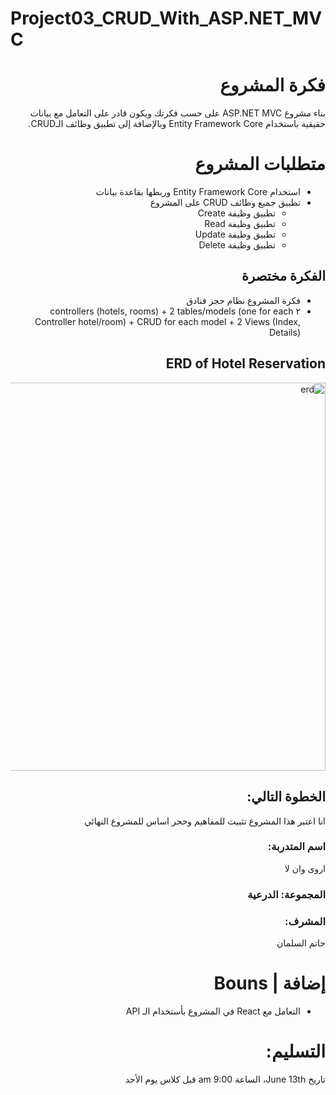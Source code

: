 # Project03_CRUD_With_ASP.NET_MVC

<div dir="rtl" align="right">



# فكرة المشروع 

بناء مشروع ASP.NET MVC على حسب فكرتك ويكون قادر على التعامل مع بيانات حقيقية باستخدام Entity Framework Core وبالإضافة إلى تطبيق وظائف الـCRUD.

# متطلبات المشروع   
- استخدام Entity Framework Core وربطها بقاعدة بيانات
- تطبيق  جميع وظائف CRUD على المشروع
    - تطبيق وظيفة Create
    - تطبيق وظيفة  Read  
    - تطبيق وظيفة Update 
    - تطبيق وظيفة Delete
## الفكرة مختصرة
- فكرة المشروع نظام حجز فنادق
- ٢ controllers (hotels, rooms) + 2 tables/models (one for each Controller hotel/room) + CRUD for each model + 2 Views (Index, Details)
 ## ERD of Hotel Reservation
 <img width="621" alt="erd" src="https://user-images.githubusercontent.com/82481987/121792778-b2b25f80-cc01-11eb-937c-f3d5bfe5604e.png">


## الخطوة التالي:
انا اعتبر هذا المشروع تثبيت للمفاهيم وحجر اساس للمشروع النهائي
### اسم المتدربة:
اروى وان لا
### المجموعة: الدرعية
### المشرف:
حاتم السلمان
# إضافة | Bouns 
- التعامل مع React في المشروع بأستخدام الـ API



 # التسليم:

تاريخ June 13th، الساعة 9:00 am
قبل كلاس يوم الأحد 
    
</div>
